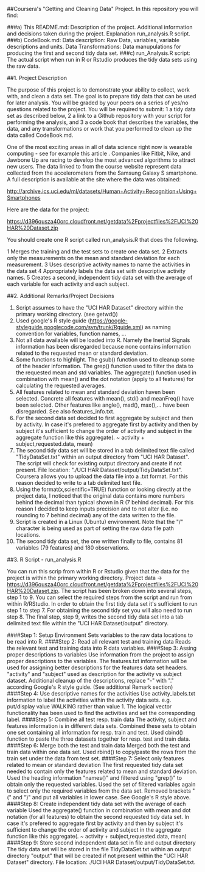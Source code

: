 ##Coursera's "Getting and Cleaning Data" Project.
In this repository you will find:
 
###a) This README.md: 
	Description of the project. 
	Additional information and decisions taken during the project. 
	Explanation run_analysis.R script.
###b) CodeBook.md:
	Data description: Raw Data, variables, variable descriptions and units.
	Data Transformations: Data manupulations for producing the first and second tidy data set. 
###c) run_Analysis.R script:
	The actual script when run in R or Rstudio produces the tidy data sets using the raw data.


##1. Project Description

The purpose of this project is to demonstrate your ability to collect, work with, and clean a data set. The goal is to prepare tidy data that can be used for later analysis. You will be graded by your peers on a series of yes/no questions related to the project. You will be required to submit: 
1 a tidy data set as described below, 
2 a link to a Github repository with your script for performing the analysis, and 
3 a code book that describes the variables, the data, and any transformations or work that you performed to clean up the data called CodeBook.md. 

One of the most exciting areas in all of data science right now is wearable computing - see for example this article . Companies like Fitbit, Nike, and Jawbone Up are racing to develop the most advanced algorithms to attract new users. The data linked to from the course website represent data collected from the accelerometers from the Samsung Galaxy S smartphone. A full description is available at the site where the data was obtained:

http://archive.ics.uci.edu/ml/datasets/Human+Activity+Recognition+Using+Smartphones

Here are the data for the project:

https://d396qusza40orc.cloudfront.net/getdata%2Fprojectfiles%2FUCI%20HAR%20Dataset.zip

 You should create one R script called run_analysis.R that does the following. 

  1  Merges the training and the test sets to create one data set.
  2  Extracts only the measurements on the mean and standard deviation for each measurement. 
  3  Uses descriptive activity names to name the activities in the data set
  4  Appropriately labels the data set with descriptive activity names. 
  5  Creates a second, independent tidy data set with the average of each variable for each activity and each subject. 


##2. Additional Remarks/Project Decisions

1. Script assumes to have the "UCI HAR Dataset" directory within the primary working directory. (see getwd())
2. Used google's R style guide (https://google-styleguide.googlecode.com/svn/trunk/Rguide.xml) 
as naming convention for variables, function names, ...
3. Not all data available will be loaded into R. 
Namely the Inertial Signals information has been disregarded because none contains information 
related to the requested mean or standard deviation.
4. Some functions to highlight.
The gsub() function used to cleanup some of the header information.
The grep() function used to filter the data to the requested mean and std variables.
The aggregate() function used in combination with mean() and the dot notation (apply to all features) for calculating the requested averages.
5. All features related to mean and standard deviation haven been selected. Concrete all features with mean(), std() and meanFreq() have been selected. 
Other features like angle(), mad(), max(),... have been disregarded. See also features_info.txt.  
6. For the second data set decided to first aggregate by subject and then by activity. 
In case it's prefered to aggregate first by activity and then by subject it's sufficient to change the order of
activity and subject in the aggregate function like this aggregate(. ~ activity + subject,requested.data, mean)
7. The second tidy data set will be stored in a tab delimited text file called "TidyDataSet.txt" within an output
directory from "UCI HAR Dataset". The script will check for existing output directory and create if not present.
File location: "./UCI HAR Dataset/output/TidyDataSet.txt".
Coursera allows you to upload the data file into a .txt format. For this reason decided to write to a tab delimited text file. 
8. Using the format(x,scientific=TRUE) function or looking directly at the project data, I noticed that the original data contains more numbers behind the decimal than typical shown in R (7 behind decimal). For this reason I decided to keep inputs precision and to not alter (i.e. no rounding to 7 behind decimal) any of the data written to the file. 
9. Script is created in a Linux (Ubuntu) environment. Note that the "/" character is being used as part of setting the raw data file path locations.
10. The second tidy data set, the one written finally to file, contains 81 variables (79 features) and 180 observations.    

##3. R Script - run_analysis.R

You can run this scrip from within R or Rstudio given that the data for the project is within the primary working directory.
Project data -> https://d396qusza40orc.cloudfront.net/getdata%2Fprojectfiles%2FUCI%20HAR%20Dataset.zip.
The script has been broken down into several steps, step 1 to 9. You can select the required steps from the script and run from within R/RStudio. In order to obtain the first tidy data set it's sufficient to run step 1 to step 7. For obtaining the second tidy set you will also need to run step 8. The final step, step 9, writes the second tidy data set into a tab delimited text file within the "UCI HAR Dataset/output" directory. 

####Step 1: Setup Environment
Sets variables to the raw data locations to be read into R.
####Step 2: Read all relevant test and training data
Reads the relevant test and training data into R data variables. 
####Step 3: Assing proper descriptions to variables
Use information from the project to assign proper descriptions to the variables.
The features.txt information will be used for assigning better descriptions for the features data set headers.
"activity" and "subject" used as description for the activity vs subject dataset.
Additional cleanup of the descriptions, replace "-" with "." according Google's R style guide. (See additional Remark section) 
####Step 4: Use descriptive names for the activities
Use activity_labels.txt information to label the activities within the activity data sets.
e.g. put/display value WALKING rather than value 1.
The logical vector functionality has been used to find the activities and set the corresponding label. 
####Step 5: Combine all test resp. train data
The activity, subject and features information is in different data sets. Combined these sets to obtain one set containing all information for resp. train and test. 
Used cbind() function to paste the three datasets together for resp. test and train data. 
####Step 6: Merge both the test and train data
Merged both the test and train data within one data set. 
Used rbind() to copy/paste the rows from the train set under the data from test set. 
####Step 7: Select only features related to mean or standard deviation
The first requested tidy data set needed to contain only the features related to mean and standard deviation. 
Used the heading information "names()" and filtered using "grep()" to obtain only the requested variables. 
Used the set of filtered variables again to select only the required variables from the data set.
Removed brackets "(" and ")" and put all variables in lower case. See Google's R style above.
####Step 8: Create independent tidy data set with the average of each variable
Used the aggregate() function in combination with mean and dot notation (for all features) to obtain the second requested tidy
data set. In case it's prefered to aggregate first by activity and then by subject it's sufficient to change the order of
activity and subject in the aggregate function like this aggregate(. ~ activity + subject,requested.data, mean) 
####Step 9: Store second independent data set in file and output directory
The tidy data set will be stored in the file TidyDataSet.txt within an output
directory "output" that will be created if not present within the "UCI HAR Dataset" directory.
File location: ./UCI HAR Dataset/output/TidyDataSet.txt.




